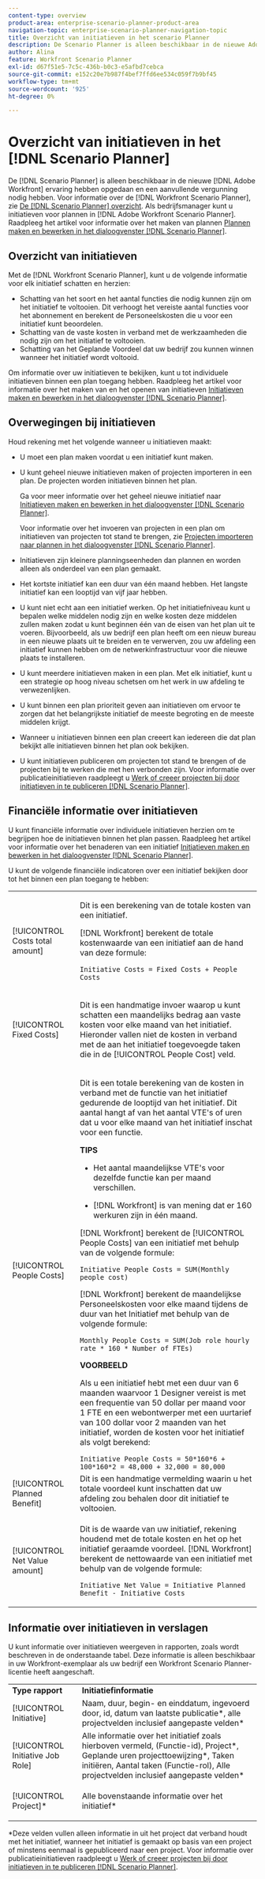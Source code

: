 ```yaml
---
content-type: overview
product-area: enterprise-scenario-planner-product-area
navigation-topic: enterprise-scenario-planner-navigation-topic
title: Overzicht van initiatieven in het scenario Planner
description: De Scenario Planner is alleen beschikbaar in de nieuwe Adobe Workfront-ervaring en vereist een aanvullende licentie. Zie het overzicht Scenario Planner voor meer informatie over de Workfront Scenario Planner.
author: Alina
feature: Workfront Scenario Planner
exl-id: d67f51e5-7c5c-436b-b0c3-e5afbd7cebca
source-git-commit: e152c20e7b987f4bef7ffd6ee534c059f7b9bf45
workflow-type: tm+mt
source-wordcount: '925'
ht-degree: 0%

---
```


# Overzicht van initiatieven in het [!DNL Scenario Planner]

De [!DNL Scenario Planner] is alleen beschikbaar in de nieuwe [!DNL Adobe Workfront] ervaring hebben opgedaan en een aanvullende vergunning nodig hebben. Voor informatie over de [!DNL Workfront Scenario Planner], zie [De [!DNL Scenario Planner] overzicht](../scenario-planner/scenario-planner-overview.md).
Als bedrijfsmanager kunt u initiatieven voor plannen in [!DNL Adobe Workfront Scenario Planner]. Raadpleeg het artikel voor informatie over het maken van plannen [Plannen maken en bewerken in het dialoogvenster [!DNL Scenario Planner]](../scenario-planner/create-and-edit-plans.md).

## Overzicht van initiatieven

Met de [!DNL Workfront Scenario Planner], kunt u de volgende informatie voor elk initiatief schatten en herzien:

* Schatting van het soort en het aantal functies die nodig kunnen zijn om het initiatief te voltooien. Dit verhoogt het vereiste aantal functies voor het abonnement en berekent de Personeelskosten die u voor een initiatief kunt beoordelen.
* Schatting van de vaste kosten in verband met de werkzaamheden die nodig zijn om het initiatief te voltooien.
* Schatting van het Geplande Voordeel dat uw bedrijf zou kunnen winnen wanneer het initiatief wordt voltooid.

Om informatie over uw initiatieven te bekijken, kunt u tot individuele initiatieven binnen een plan toegang hebben. Raadpleeg het artikel voor informatie over het maken van en het openen van initiatieven [Initiatieven maken en bewerken in het dialoogvenster [!DNL Scenario Planner]](../scenario-planner/create-and-edit-initiatives.md).

## Overwegingen bij initiatieven

Houd rekening met het volgende wanneer u initiatieven maakt:

* U moet een plan maken voordat u een initiatief kunt maken.
* U kunt geheel nieuwe initiatieven maken of projecten importeren in een plan. De projecten worden initiatieven binnen het plan.

   Ga voor meer informatie over het geheel nieuwe initiatief naar [Initiatieven maken en bewerken in het dialoogvenster [!DNL Scenario Planner]](../scenario-planner/create-and-edit-initiatives.md).

   Voor informatie over het invoeren van projecten in een plan om initiatieven van projecten tot stand te brengen, zie [Projecten importeren naar plannen in het dialoogvenster [!DNL Scenario Planner]](../scenario-planner/import-projects-to-plans.md).

* Initiatieven zijn kleinere planningseenheden dan plannen en worden alleen als onderdeel van een plan gemaakt.
* Het kortste initiatief kan een duur van één maand hebben. Het langste initiatief kan een looptijd van vijf jaar hebben.
* U kunt niet echt aan een initiatief werken. Op het initiatiefniveau kunt u bepalen welke middelen nodig zijn en welke kosten deze middelen zullen maken zodat u kunt beginnen één van de eisen van het plan uit te voeren. Bijvoorbeeld, als uw bedrijf een plan heeft om een nieuw bureau in een nieuwe plaats uit te breiden en te verwerven, zou uw afdeling een initiatief kunnen hebben om de netwerkinfrastructuur voor die nieuwe plaats te installeren.
* U kunt meerdere initiatieven maken in een plan. Met elk initiatief, kunt u een strategie op hoog niveau schetsen om het werk in uw afdeling te verwezenlijken.
* U kunt binnen een plan prioriteit geven aan initiatieven om ervoor te zorgen dat het belangrijkste initiatief de meeste begroting en de meeste middelen krijgt.
* Wanneer u initiatieven binnen een plan creeert kan iedereen die dat plan bekijkt alle initiatieven binnen het plan ook bekijken.

   <!--
  <p data-mc-conditions="QuicksilverOrClassic.Draft mode">(NOTE: this might change when we add to the access levels granularity)</p>
  -->

* U kunt initiatieven publiceren om projecten tot stand te brengen of de projecten bij te werken die met hen verbonden zijn. Voor informatie over publicatieinitiatieven raadpleegt u [Werk of creeer projecten bij door initiatieven in te publiceren [!DNL Scenario Planner]](../scenario-planner/publish-scenarios-update-projects.md).

## Financiële informatie over initiatieven

U kunt financiële informatie over individuele initiatieven herzien om te begrijpen hoe de initiatieven binnen het plan passen. Raadpleeg het artikel voor informatie over het benaderen van een initiatief [Initiatieven maken en bewerken in het dialoogvenster [!DNL Scenario Planner]](../scenario-planner/create-and-edit-initiatives.md).

U kunt de volgende financiële indicatoren over een initiatief bekijken door tot het binnen een plan toegang te hebben:

<!--
<p>(NOTE: several instances drafted in the table below!) </p>
-->

<table style="table-layout:auto"> 
 <col> 
 <col> 
 <tbody> 
  <tr> 
   <td role="rowheader">[!UICONTROL Costs total amount]</td> 
   <td> <p style="font-weight: normal;">Dit is een berekening van de totale kosten van een initiatief. </p> <p style="font-weight: normal;">[!DNL Workfront] berekent de totale kostenwaarde van een initiatief aan de hand van deze formule:</p> <p style="font-weight: normal;"><code>Initiative Costs = Fixed Costs + People Costs</code> </p> </td> 
  </tr> 
  <tr> 
   <td role="rowheader">[!UICONTROL Fixed Costs]</td> 
   <td> <p><span style="font-weight: normal;">Dit is een handmatige invoer waarop u kunt schatten <span>een maandelijks bedrag aan vaste kosten voor elke maand van het initiatief.</span> Hieronder vallen niet de kosten in verband met de aan het initiatief toegevoegde taken die in de [!UICONTROL People Cost] veld.</span> </p> </td> 
  </tr> 
  <tr> 
   <td role="rowheader">[!UICONTROL People Costs]</td> 
   <td> <p style="font-weight: normal;">Dit is een totale berekening van de kosten in verband met de functie van het initiatief gedurende de looptijd van het initiatief. Dit aantal hangt af van het aantal VTE's of uren dat u voor elke maand van het initiatief inschat voor een functie. </p> 
     <p><b>TIPS</b>  
     <ul> 
      <li> <p>Het aantal maandelijkse VTE's voor dezelfde functie kan per maand verschillen.</p> </li> 
      <li> <p>[!DNL Workfront] is van mening dat er 160 werkuren zijn in één maand. </p> </li> 
     </ul> 
     <p>[!DNL Workfront] berekent de [!UICONTROL People Costs] van een initiatief met behulp van de volgende formule:</p> <p><code>Initiative People Costs = SUM(Monthly people cost)</code> </p> 
    <p> [!DNL Workfront] berekent de maandelijkse Personeelskosten voor elke maand tijdens de duur van het Initiatief met behulp van de volgende formule:</p> 
     <p><code>Monthly People Costs = SUM(Job role hourly rate * 160 * Number of FTEs)</code> </p> 
      <p><b>VOORBEELD</b></p>
      <p>Als u een initiatief hebt met een duur van 6 maanden waarvoor 1 Designer vereist is met een frequentie van 50 dollar per maand voor 1 FTE en een webontwerper met een uurtarief van 100 dollar voor 2 maanden van het initiatief, worden de kosten voor het initiatief als volgt berekend:</p>
      <code>Initiative People Costs = 50*160*6 + 100*160*2 = 48,000 + 32,000 = 80,000</code>        
  </td> 
  </tr> 
  <tr> 
   <td role="rowheader">[!UICONTROL Planned Benefit]</td> 
   <td>Dit is een handmatige vermelding waarin u het totale voordeel kunt inschatten dat uw afdeling zou behalen door dit initiatief te voltooien. </td> 
  </tr> 
  <tr> 
   <td role="rowheader">[!UICONTROL Net Value amount]</td> 
   <td> <p style="font-weight: normal;">Dit is de waarde van uw initiatief, rekening houdend met de totale kosten en het op het initiatief geraamde voordeel. [!DNL Workfront] berekent de nettowaarde van een initiatief met behulp van de volgende formule:</p> <p style="font-weight: normal;"><code>Initiative Net Value = Initiative Planned Benefit - Initiative Costs</code> </p> </td> 
  </tr> 
 </tbody> 
</table>

<!--drafted content from People Costs:
(NOTE: drafted below)</p> 
       <p>Depending on whether the plan is set up to use FTEs or hours, Workfront uses the following formulas to calculate People Cost:</p> 
       <ul> 
        <li> <p>When using FTEs: </p> <p><code>People Costs = SUM(Job role hourly rate * Number of months in the Duration * 160 * Number of FTEs)</code>, where 160 is the total number of working hours in a month. </p> <p class="example" data-mc-autonum="<b>Example: </b>"><span class="autonumber"><span><b>Example: </b></span></span><span style="font-weight: normal;"> When estimating resources using FTEs,(NOTE: drafted and yellow and fix the rest of the sentence)
      <p>When using hours:</p> 
      <p><code>Monthly People Costs = SUM(Job role hourly rate * Number of hours estimated for an initiative)</code> </p> 
      <p>For information about setting up the plan to use hours or FTE, see <a href="../scenario-planner/create-and-edit-plans.md" class="MCXref xref">Create and edit plans in the Scenario Planner</a>.</p>-->

## Informatie over initiatieven in verslagen

U kunt informatie over initiatieven weergeven in rapporten, zoals wordt beschreven in de onderstaande tabel. Deze informatie is alleen beschikbaar in uw Workfront-exemplaar als uw bedrijf een Workfront Scenario Planner-licentie heeft aangeschaft.

<table style="table-layout:auto"> 
 <col> 
 <col> 
 <tbody> 
  <tr> 
   <td><b>Type rapport</b></td> 
   <td><b>Initiatiefinformatie</b></td> 
  </tr> 
  <tr> 
   <td>[!UICONTROL Initiative] </td> 
   <td>Naam, duur, begin- en einddatum, ingevoerd door, id, datum van laatste publicatie*, alle projectvelden inclusief aangepaste velden*</td> 
  </tr> 
  <tr> 
   <td>[!UICONTROL Initiative Job Role]</td> 
   <td>Alle informatie over het initiatief zoals hierboven vermeld, (Functie-id), Project*, Geplande uren projecttoewijzing*, Taken initiëren, Aantal taken (Functie-rol), Alle projectvelden inclusief aangepaste velden*</td> 
  </tr> 
  <tr> 
   <td><p>[!UICONTROL Project]*</p></td> 
   <td> <p>Alle bovenstaande informatie over het initiatief*</p> </td> 
  </tr> 
 </tbody> 
</table>

*Deze velden vullen alleen informatie in uit het project dat verband houdt met het initiatief, wanneer het initiatief is gemaakt op basis van een project of minstens eenmaal is gepubliceerd naar een project. Voor informatie over publicatieinitiatieven raadpleegt u [Werk of creeer projecten bij door initiatieven in te publiceren [!DNL Scenario Planner]](../scenario-planner/publish-scenarios-update-projects.md).

